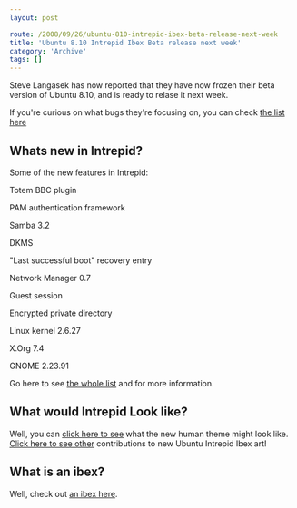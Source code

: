 ```yaml
---
layout: post

route: /2008/09/26/ubuntu-810-intrepid-ibex-beta-release-next-week
title: 'Ubuntu 8.10 Intrepid Ibex Beta release next week'
category: 'Archive'
tags: []
---
```


Steve Langasek has now reported that they have now frozen their beta version of
Ubuntu 8.10, and is ready to relase it next week.

If you're curious on what bugs they're focusing on, you can check
<a class="ph" target="_blank" rel="noopener noreferrer" href="https://bugs.launchpad.net/ubuntu/intrepid/+bugs?field.milestone=1325">the
list here</a>

## Whats new in Intrepid?

Some of the new features in Intrepid:

Totem BBC plugin

PAM authentication framework

Samba 3.2

DKMS

"Last successful boot" recovery entry

Network Manager 0.7

Guest session

Encrypted private directory

Linux kernel 2.6.27

X.Org 7.4

GNOME 2.23.91

Go here to see
<a class="ph" target="_blank" rel="noopener noreferrer" href="https://wiki.ubuntu.com/IntrepidIbex/TechnicalOverview">the
whole list</a> and for more information.

## What would Intrepid Look like?

Well, you can
<a class="ph" target="_blank" rel="noopener noreferrer" href="https://wiki.ubuntu.com/Artwork/Incoming/Intrepid/Intrepid_Ibex_Icons_-_Art_Team">click
here to see</a> what the new human theme might look like.
<a class="ph" target="_blank" rel="noopener noreferrer" href="https://wiki.ubuntu.com/Artwork">Click
here to see other</a> contributions to new Ubuntu Intrepid Ibex art!

## What is an ibex?

Well, check out
<a class="ph" target="_blank" rel="noopener noreferrer" href="/2008/04/16/where-have-i-been-intrepid-ibex-is-ubuntu-810">an
ibex here</a>.
